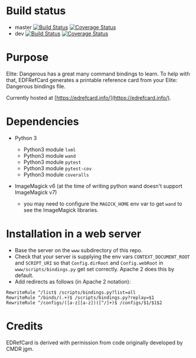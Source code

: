 # Build status
* master  [![Build Status](https://travis-ci.org/richardbuckle/EDRefCard.svg?branch=master)](https://travis-ci.org/richardbuckle/EDRefCard)  [![Coverage Status](https://coveralls.io/repos/github/richardbuckle/EDRefCard/badge.svg?branch=master)](https://coveralls.io/github/richardbuckle/EDRefCard?branch=master)
* dev [![Build Status](https://travis-ci.org/richardbuckle/EDRefCard.svg?branch=dev)](https://travis-ci.org/richardbuckle/EDRefCard)  [![Coverage Status](https://coveralls.io/repos/github/richardbuckle/EDRefCard/badge.svg?branch=dev)](https://coveralls.io/github/richardbuckle/EDRefCard?branch=dev)

# Purpose
Elite: Dangerous has a great many command bindings to learn. To help with that, EDFRefCard generates a printable reference card from your Elite: Dangerous bindings file.

Currently hosted at [https://edrefcard.info/](https://edrefcard.info/).

# Dependencies

* Python 3
	* Python3 module `lxml`
	* Python3 module `wand`
	* Python3 module `pytest`
	* Python3 module `pytest-cov`
	* Python3 module `coveralls`

* ImageMagick v6 (at the time of writing python wand doesn't support ImageMagick v7)
	* you may need to configure the `MAGICK_HOME` env var to get `wand` to see the ImageMagick libraries.

# Installation in a web server

* Base the server on the `www` subdirectory of this repo.
* Check that your server is supplying the env vars `CONTEXT_DOCUMENT_ROOT` and `SCRIPT_URI` so that `Config.dirRoot` and `Config.webRoot` in `www/scripts/bindings.py` get set correctly. Apache 2 does this by default.
* Add redirects as follows (in Apache 2 notation):

```
RewriteRule ^/list$ /scripts/bindings.py?list=all
RewriteRule ^/binds/(.+)$ /scripts/bindings.py?replay=$1
RewriteRule ^/configs/([a-z][a-z])([^/]+)$ /configs/$1/$1$2
```

# Credits

EDRefCard is derived with permission from code originally developed by CMDR jgm.
